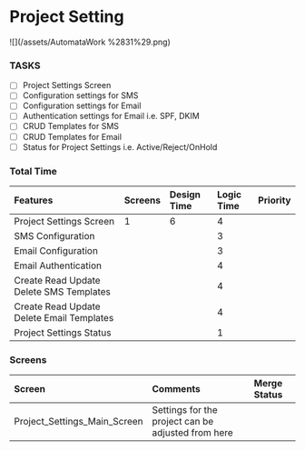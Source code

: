 # Project Setting

![](/assets/AutomataWork %2831%29.png)

### TASKS

* [ ] Project Settings Screen
* [ ] Configuration settings for SMS
* [ ] Configuration settings for Email
* [ ] Authentication settings for Email i.e. SPF, DKIM
* [ ] CRUD Templates for SMS
* [ ] CRUD Templates for Email
* [ ] Status for Project Settings i.e. Active/Reject/OnHold

### Total Time

| Features | Screens | Design Time | Logic Time | Priority |
| :--- | :--- | :--- | :--- | :--- |
| Project Settings Screen | 1 | 6 | 4 |  |
| SMS Configuration |  |  | 3 |  |
| Email Configuration |  |  | 3 |  |
| Email Authentication |  |  | 4 |  |
| Create Read Update Delete SMS Templates |  |  | 4 |  |
| Create Read Update Delete Email Templates |  |  | 4 |  |
| Project Settings Status |  |  | 1 |  |

### Screens

| Screen | Comments | Merge Status |
| :--- | :--- | :--- |
| Project\_Settings\_Main\_Screen | Settings for the project can be adjusted from here |  |



